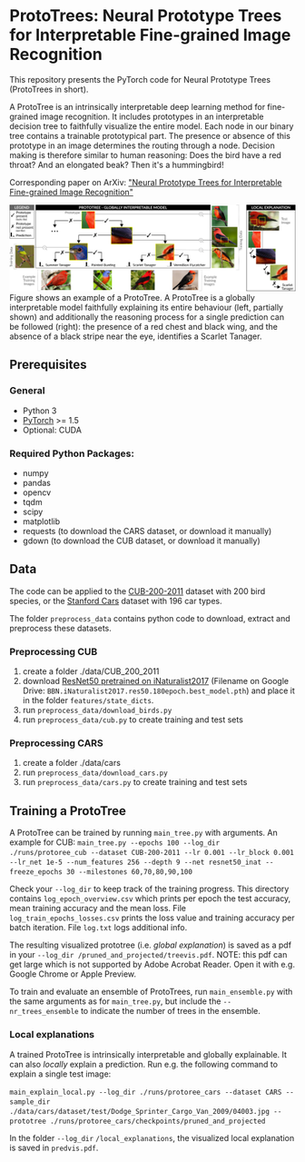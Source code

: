 # ProtoTrees: Neural Prototype Trees for Interpretable Fine-grained Image Recognition
This repository presents the PyTorch code for Neural Prototype Trees (ProtoTrees in short). 

A ProtoTree is an intrinsically interpretable deep learning method for fine-grained image recognition. It includes prototypes in an interpretable decision tree to faithfully visualize the entire model. Each node in our binary tree contains a trainable prototypical part. The presence or absence of this prototype in an image determines the routing through a node. Decision making is therefore similar to human reasoning: Does the bird have a red throat? And an elongated beak? Then it's a hummingbird!

Corresponding paper on ArXiv: ["Neural Prototype Trees for Interpretable Fine-grained Image Recognition"](https://arxiv.org/abs/2012.02046)

![Example of a ProtoTree.](images/prototree_teaser.png "ProtoTree")
Figure shows an example of a ProtoTree. A ProtoTree is a globally interpretable model faithfully explaining its entire behaviour (left, partially shown) and additionally the reasoning process for a single prediction can be followed (right): the presence of a red chest and black wing, and the absence of a black stripe near the eye, identifies a Scarlet Tanager. 

## Prerequisites

### General
* Python 3
* [PyTorch](https://pytorch.org/get-started/locally/) >= 1.5
* Optional: CUDA

### Required Python Packages:
* numpy
* pandas
* opencv
* tqdm
* scipy
* matplotlib
* requests (to download the CARS dataset, or download it manually)
* gdown (to download the CUB dataset, or download it manually)

## Data
The code can be applied to the [CUB-200-2011](http://www.vision.caltech.edu/visipedia/CUB-200-2011.html) dataset with 200 bird species, or the [Stanford Cars](https://ai.stanford.edu/~jkrause/cars/car_dataset.html) dataset with 196 car types. 

The folder `preprocess_data` contains python code to download, extract and preprocess these datasets. 

### Preprocessing CUB
1. create a folder ./data/CUB_200_2011
2. download [ResNet50 pretrained on iNaturalist2017](https://drive.google.com/drive/folders/1yHme1iFQy-Lz_11yZJPlNd9bO_YPKlEU) (Filename on Google Drive: `BBN.iNaturalist2017.res50.180epoch.best_model.pth`) and place it in the folder `features/state_dicts`.
3. run `preprocess_data/download_birds.py`
4. run `preprocess_data/cub.py` to create training and test sets

### Preprocessing CARS
1. create a folder ./data/cars
2. run `preprocess_data/download_cars.py`
3. run `preprocess_data/cars.py` to create training and test sets

## Training a ProtoTree
A ProtoTree can be trained by running `main_tree.py` with arguments. An example for CUB: `main_tree.py --epochs 100 --log_dir ./runs/protoree_cub --dataset CUB-200-2011 --lr 0.001 --lr_block 0.001 --lr_net 1e-5 --num_features 256 --depth 9 --net resnet50_inat --freeze_epochs 30 --milestones 60,70,80,90,100`

Check your `--log_dir` to keep track of the training progress. This directory contains `log_epoch_overview.csv` which prints per epoch the test accuracy, mean training accuracy and the mean loss. File `log_train_epochs_losses.csv` prints the loss value and training accuracy per batch iteration. File `log.txt` logs additional info. 

The resulting visualized prototree (i.e. *global explanation*) is saved as a pdf in your `--log_dir /pruned_and_projected/treevis.pdf`. NOTE: this pdf can get large which is not supported by Adobe Acrobat Reader. Open it with e.g. Google Chrome or Apple Preview. 

To train and evaluate an ensemble of ProtoTrees, run `main_ensemble.py` with the same arguments as for `main_tree.py`, but include the `--nr_trees_ensemble` to indicate the number of trees in the ensemble. 

### Local explanations
A trained ProtoTree is intrinsically interpretable and globally explainable. It can also *locally* explain a prediction. Run e.g. the following command to explain a single test image:

`main_explain_local.py --log_dir ./runs/protoree_cars --dataset CARS --sample_dir ./data/cars/dataset/test/Dodge_Sprinter_Cargo_Van_2009/04003.jpg --prototree ./runs/protoree_cars/checkpoints/pruned_and_projected`

In the folder `--log_dir` `/local_explanations`, the visualized local explanation is saved in `predvis.pdf`.

